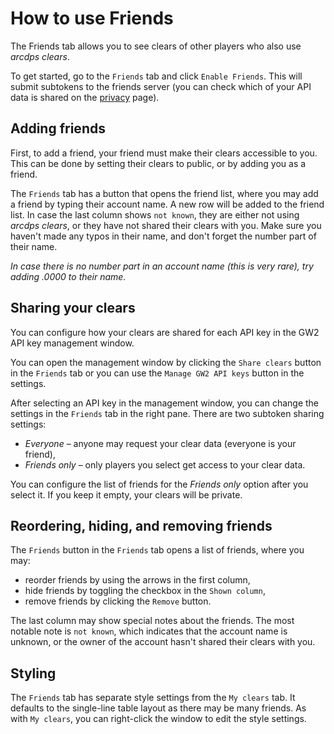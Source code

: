# How to use Friends
The Friends tab allows you to see clears of other players who also use *arcdps clears*.

To get started, go to the `Friends` tab and click `Enable Friends`. This will submit
subtokens to the friends server (you can check which of your API data is
shared on the [privacy](./privacy.md) page).

## Adding friends
First, to add a friend, your friend must make their clears accessible to you.
This can be done by setting their clears to public, or by adding you as a friend.

The `Friends` tab has a button that opens the friend list, where you may add
a friend by typing their account name. A new row will be added to the friend
list. In case the last column shows `not known`, they are either not using
*arcdps clears*, or they have not shared their clears with you. Make sure you
haven't made any typos in their name, and don't forget the number part of their
name.

*In case there is no number part in an account name (this is very rare), try
adding .0000 to their name.*

## Sharing your clears
You can configure how your clears are shared for each API key in the GW2 API
key management window.

You can open the management window by clicking the `Share clears` button in the
`Friends` tab or you can use the `Manage GW2 API keys` button in the settings.

After selecting an API key in the management window, you can change the
settings in the `Friends` tab in the right pane.
There are two subtoken sharing settings:
- *Everyone* – anyone may request your clear data (everyone is your friend),
- *Friends only* – only players you select get access to your clear data.

You can configure the list of friends for the *Friends only* option after you
select it. If you keep it empty, your clears will be private.

## Reordering, hiding, and removing friends
The `Friends` button in the `Friends` tab opens a list of friends, where you may:
- reorder friends by using the arrows in the first column,
- hide friends by toggling the checkbox in the `Shown column`,
- remove friends by clicking the `Remove` button.

The last column may show special notes about the friends. The most notable note
is `not known`, which indicates that the account name is unknown, or the owner
of the account hasn't shared their clears with you.

## Styling
The `Friends` tab has separate style settings from the `My clears` tab. It
defaults to the single-line table layout as there may be many friends. As with
`My clears`, you can right-click the window to edit the style settings.
